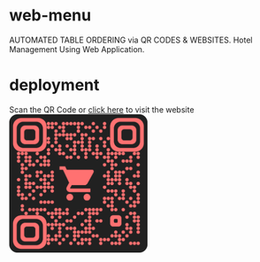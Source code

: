 # web-menu
AUTOMATED TABLE ORDERING via QR CODES &amp; WEBSITES. Hotel Management Using Web Application.

# deployment
Scan the QR Code or [click here](https://qr.page/g/3VyxOuh45vB) to visit the website  
<img src="./qrcode.png" width="250"/>
